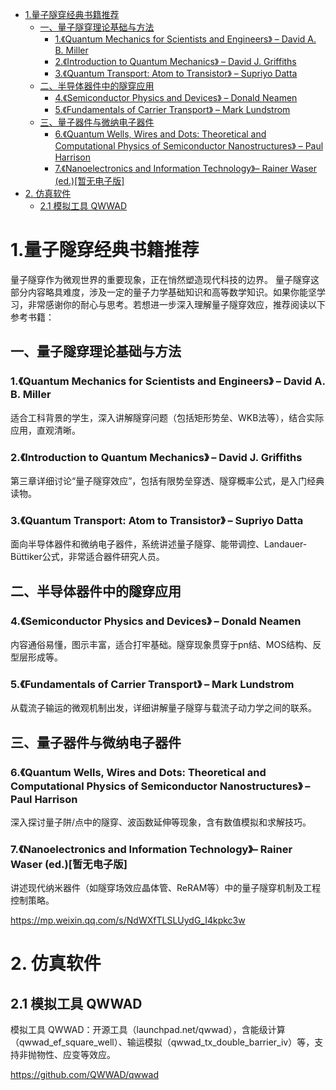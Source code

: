 - [1.量子隧穿经典书籍推荐](#1量子隧穿经典书籍推荐)
  - [一、量子隧穿理论基础与方法](#一量子隧穿理论基础与方法)
    - [1.《Quantum Mechanics for Scientists and Engineers》 – David A. B. Miller](#1quantum-mechanics-for-scientists-and-engineers-david-a-b-miller)
    - [2.《Introduction to Quantum Mechanics》 – David J. Griffiths](#2introduction-to-quantum-mechanics-david-j-griffiths)
    - [3.《Quantum Transport: Atom to Transistor》 – Supriyo Datta](#3quantum-transport-atom-to-transistor-supriyo-datta)
  - [二、半导体器件中的隧穿应用](#二半导体器件中的隧穿应用)
    - [4.《Semiconductor Physics and Devices》 – Donald Neamen](#4semiconductor-physics-and-devices-donald-neamen)
    - [5.《Fundamentals of Carrier Transport》 – Mark Lundstrom](#5fundamentals-of-carrier-transport-mark-lundstrom)
  - [三、量子器件与微纳电子器件](#三量子器件与微纳电子器件)
    - [6.《Quantum Wells, Wires and Dots: Theoretical and Computational Physics of Semiconductor Nanostructures》 – Paul Harrison](#6quantum-wells-wires-and-dots-theoretical-and-computational-physics-of-semiconductor-nanostructures-paul-harrison)
    - [7.《Nanoelectronics and Information Technology》– Rainer Waser (ed.)\[暂无电子版\]](#7nanoelectronics-and-information-technology-rainer-waser-ed暂无电子版)
- [2. 仿真软件](#2-仿真软件)
  - [2.1 模拟工具 QWWAD](#21-模拟工具-qwwad)

# 1.量子隧穿经典书籍推荐

量子隧穿作为微观世界的重要现象，正在悄然塑造现代科技的边界。
量子隧穿这部分内容略具难度，涉及一定的量子力学基础知识和高等数学知识。如果你能坚学习，非常感谢你的耐心与思考。若想进一步深入理解量子隧穿效应，推荐阅读以下参考书籍：
## 一、量子隧穿理论基础与方法
### 1.《Quantum Mechanics for Scientists and Engineers》 – David A. B. Miller

适合工科背景的学生，深入讲解隧穿问题（包括矩形势垒、WKB法等），结合实际应用，直观清晰。

### 2.《Introduction to Quantum Mechanics》 – David J. Griffiths

第三章详细讨论“量子隧穿效应”，包括有限势垒穿透、隧穿概率公式，是入门经典读物。

### 3.《Quantum Transport: Atom to Transistor》 – Supriyo Datta

面向半导体器件和微纳电子器件，系统讲述量子隧穿、能带调控、Landauer-Büttiker公式，非常适合器件研究人员。

## 二、半导体器件中的隧穿应用
### 4.《Semiconductor Physics and Devices》 – Donald Neamen

内容通俗易懂，图示丰富，适合打牢基础。隧穿现象贯穿于pn结、MOS结构、反型层形成等。
### 5.《Fundamentals of Carrier Transport》 – Mark Lundstrom

从载流子输运的微观机制出发，详细讲解量子隧穿与载流子动力学之间的联系。
## 三、量子器件与微纳电子器件
### 6.《Quantum Wells, Wires and Dots: Theoretical and Computational Physics of Semiconductor Nanostructures》 – Paul Harrison

深入探讨量子阱/点中的隧穿、波函数延伸等现象，含有数值模拟和求解技巧。
### 7.《Nanoelectronics and Information Technology》– Rainer Waser (ed.)[暂无电子版]
讲述现代纳米器件（如隧穿场效应晶体管、ReRAM等）中的量子隧穿机制及工程控制策略。

<https://mp.weixin.qq.com/s/NdWXfTLSLUydG_I4kpkc3w>

# 2. 仿真软件

## 2.1 模拟工具 QWWAD

模拟工具 QWWAD：开源工具（launchpad.net/qwwad），含能级计算（qwwad_ef_square_well）、输运模拟（qwwad_tx_double_barrier_iv）等，支持非抛物性、应变等效应。

<https://github.com/QWWAD/qwwad>